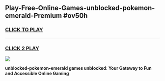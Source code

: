 
## Play-Free-Online-Games-unblocked-pokemon-emerald-Premium #ov50h
<h3>
<a href="https://premium.freeplayer.one?title=unblocked-pokemon-emerald&ref=8M">CLICK TO PLAY</a></h3>
<hr>

<h3>
<a href="https://premium.freeplayer.one?title=unblocked-pokemon-emerald&ref=8M">CLICK 2 PLAY</a>
  
</h3>

<a href="https://premium.freeplayer.one?title=unblocked-pokemon-emerald&ref=8M"><img src="https://clearcache.store/games.png"></a>


**unblocked-pokemon-emerald games unblocked: Your Gateway to Fun and Accessible Online Gaming**

